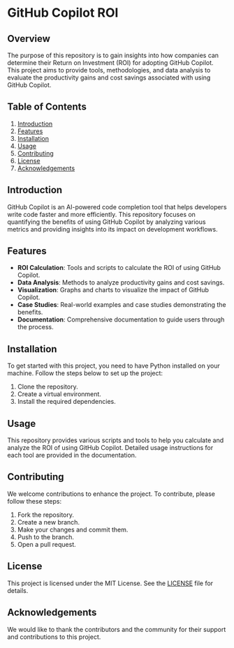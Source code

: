 # GitHub Copilot ROI

## Overview
The purpose of this repository is to gain insights into how companies can determine their Return on Investment (ROI) for adopting GitHub Copilot. This project aims to provide tools, methodologies, and data analysis to evaluate the productivity gains and cost savings associated with using GitHub Copilot.

## Table of Contents
1. [Introduction](#introduction)
2. [Features](#features)
3. [Installation](#installation)
4. [Usage](#usage)
5. [Contributing](#contributing)
6. [License](#license) 
7. [Acknowledgements](#acknowledgements)

## Introduction
GitHub Copilot is an AI-powered code completion tool that helps developers write code faster and more efficiently. This repository focuses on quantifying the benefits of using GitHub Copilot by analyzing various metrics and providing insights into its impact on development workflows.

## Features
- **ROI Calculation**: Tools and scripts to calculate the ROI of using GitHub Copilot.
- **Data Analysis**: Methods to analyze productivity gains and cost savings.
- **Visualization**: Graphs and charts to visualize the impact of GitHub Copilot.
- **Case Studies**: Real-world examples and case studies demonstrating the benefits.
- **Documentation**: Comprehensive documentation to guide users through the process.

## Installation
To get started with this project, you need to have Python installed on your machine. Follow the steps below to set up the project:

1. Clone the repository.
2. Create a virtual environment.
3. Install the required dependencies.

## Usage
This repository provides various scripts and tools to help you calculate and analyze the ROI of using GitHub Copilot. Detailed usage instructions for each tool are provided in the documentation.

## Contributing
We welcome contributions to enhance the project. To contribute, please follow these steps:

1. Fork the repository.
2. Create a new branch.
3. Make your changes and commit them.
4. Push to the branch.
5. Open a pull request.

## License
This project is licensed under the MIT License. See the [LICENSE](LICENSE) file for details.

## Acknowledgements
We would like to thank the contributors and the community for their support and contributions to this project.
